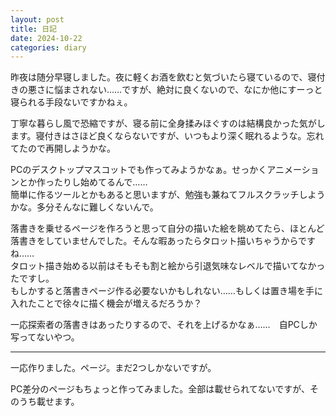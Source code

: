 ```yaml
---
layout: post
title: 日記
date: 2024-10-22
categories: diary
---
```

昨夜は随分早寝しました。夜に軽くお酒を飲むと気づいたら寝ているので、寝付きの悪さに悩まされない……ですが、絶対に良くないので、なにか他にすーっと寝られる手段ないですかねぇ。

丁寧な暮らし風で恐縮ですが、寝る前に全身揉みほぐすのは結構良かった気がします。寝付きはさほど良くならないですが、いつもより深く眠れるような。忘れてたので再開しようかな。

PCのデスクトップマスコットでも作ってみようかなぁ。せっかくアニメーションとか作ったりし始めてるんで……  
簡単に作るツールとかもあると思いますが、勉強も兼ねてフルスクラッチしようかな。多分そんなに難しくないんで。

落書きを乗せるページを作ろうと思って自分の描いた絵を眺めてたら、ほとんど落書きをしていませんでした。そんな暇あったらタロット描いちゃうからですね……  
タロット描き始める以前はそもそも割と絵から引退気味なレベルで描いてなかったですし。  
もしかすると落書きページ作る必要ないかもしれない……もしくは置き場を手に入れたことで徐々に描く機会が増えるだろうか？

一応探索者の落書きはあったりするので、それを上げるかなぁ……　自PCしか写ってないやつ。

---

一応作りました。ページ。まだ2つしかないですが。

PC差分のページもちょっと作ってみました。全部は載せられてないですが、そのうち載せます。
